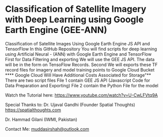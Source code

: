 # Classification of Satellite Imagery with Deep Learning using Google Earth Engine (GEE-ANN)



Classification of Satellite Images Using Google Earth Engine JS API and TensorFlow
In this GitHub Repository You will find scripts for deep learning using Artificial Neural - (ANN) with Google Earth Engine and TensorFlow
First for Data Filtering and exporting We will use the GEE JS API. The data will be in the form on TensoFlow Records.
Second We will exports these TF record files for imagery and model training points to Google Cloud Bucket
**** Google Cloud Will Have Additional Costs Associated for Storage"**
There are two script files
File 1 contain GEE JS API (Javascript Code for Data Preparation and Exporting)
File 2 contain the Python File for the model

Watch the Tutorial here:
https://www.youtube.com/watch?v=U-CwLFVtq9A


Special Thanks to:
Dr. Ujaval Gandhi (Founder Spatial Thoughts)
https://spatialthoughts.com

Dr. Hammad Gilani (IWMI, Pakistan)

Contact Me:
muddasirshah@outlook.com
